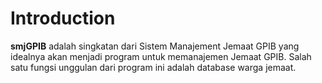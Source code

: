 # Introduction #

**smjGPIB** adalah singkatan dari Sistem Manajement Jemaat GPIB yang idealnya akan menjadi program untuk memanajemen Jemaat GPIB. Salah satu fungsi unggulan dari program ini adalah database warga jemaat.